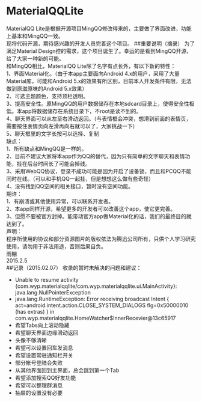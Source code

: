 # MaterialQQLite
MaterialQQ Lite是根据开源项目MingQQ修改得来的，主要做了界面改进，功能上基本和MingQQ一致。<br>
现将代码开源，期待感兴趣的开发人员完善这个项目。
##重要说明（摘录）
为了满足Material Design控的需求，这个项目诞生了。幸运的是看到MingQQ开源，给了大家一种新的可能。<br>
和MingQQ相比，MaterialQQ Lite除了名字有点长外，有以下新的特性：<br>
1、界面Material化。（由于本app主要面向Android 4.x的用户，采用了大量Material库，可能和Android 5.x的效果有所区别，目前本人开发条件有限，无法做到原滋原味的Android 5.x效果） <br>
2、可选主题颜色，支持顶栏透明。 <br>
3、提高安全性。原MingQQ的用户数据储存在本地sdcard目录上，使得安全性极低。本app将数据储存在系统目录下，不root是读不到的。 <br>
4、聊天界面可以从左至右滑动返回。（与表情框会冲突，想滑到前面的表情页，需要按住表情页向左滑再向右就可以了，大家挑战一下） <br>
5、聊天框里的文字长按可以选择、复制 <br>
缺点： <br>
1、所有缺点和MingQQ是一样的。 <br>
2、目前不建议大家将本app作为QQ的替代，因为只有简单的文字聊天和表情功能，挂在后台时间长了可能会掉线。 <br>
3、采用WebQQ协议，登录不成功可能是因为开启了设备锁，而且和PCQQ不能同时在线。（可以和手机QQ一起挂，但是想想这么做有些奇怪） <br>
4、没有找到QQ空间的相关接口，暂时没有空间功能。 <br>
期许： <br>
1、有崩溃或其他使用异常，可以联系开发者。 <br>
2、本app同样开源，希望更多的开发者可以改善这个app，使它更完善。 <br>
3、但愿不要被官方封掉。能带动官方app做Material化的话，我们的最终目的就达到了。 <br>
声明：<br>
程序所使用的协议和部分资源图片的版权依法为腾迅公司所有，只供个人学习研究使用，请勿用于非法用途，否则后果自负。<br> 
雨棚 <br>
2015.2.5<br>
##记录（2015.02.07）
收录的暂时未解决的问题和建议：<br>
* Unable to resume activity {com.wyp.materialqqlite/com.wyp.materialqqlite.ui.MainActivity}: java.lang.NullPointerException<br>
* java.lang.RuntimeException: Error receiving broadcast Intent { act=android.intent.action.CLOSE_SYSTEM_DIALOGS flg=0x50000010 (has extras) } in com.wyp.materialqqlite.HomeWatcher$InnerRecevier@13c65917<br>
* 希望Tabs向上滚动隐藏<br>
* 希望聊天界面边缘滑动返回<br>
* 头像不够清晰<br>
* 希望可以设置回车发消息<br>
* 希望设置常驻通知栏开关<br>
* 部分帐号登陆会失败<br>
* 从其他界面回到主界面，总会跳到第一个Tab<br>
* 希望添加搜索QQ好友功能<br>
* 希望可以整理群消息<br>
* 抽屉的设置没有必要<br>
